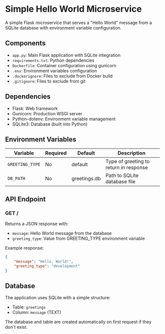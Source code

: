 # Simple Hello World Microservice

A simple Flask microservice that serves a "Hello World" message from a SQLite database with environment variable configuration.

## Components

- `app.py`: Main Flask application with SQLite integration
- `requirements.txt`: Python dependencies
- `Dockerfile`: Container configuration using gunicorn
- `.env`: Environment variables configuration
- `.dockerignore`: Files to exclude from Docker build
- `.gitignore`: Files to exclude from git

## Dependencies

- Flask: Web framework
- Gunicorn: Production WSGI server
- Python-dotenv: Environment variable management
- SQLite3: Database (built into Python)

## Environment Variables
| Variable | Required | Default | Description |
|----------|----------|---------|-------------|
| `GREETING_TYPE` | No | default | Type of greeting to return in response |
| `DB_PATH` | No | greetings.db | Path to SQLite database file |

## API Endpoint

### GET /

Returns a JSON response with:
- `message`: Hello World message from the database
- `greeting_type`: Value from GREETING_TYPE environment variable

Example response:
```json
{
    "message": "Hello, World!",
    "greeting_type": "development"
}
```

## Database

The application uses SQLite with a simple structure:
- Table: `greetings`
- Column: `message` (TEXT)

The database and table are created automatically on first request if they don't exist.
